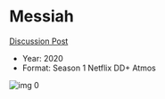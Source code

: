 # Messiah

[Discussion Post](https://www.avsforum.com/threads/bass-eq-for-filtered-movies.2995212/post-59048738)

* Year: 2020
* Format: Season 1 Netflix DD+ Atmos

![img 0](https://i.imgur.com/2MVMcD7.jpg)

